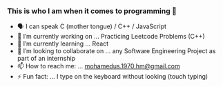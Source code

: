 ### This is who I am when it comes to programming 👋

- 🗣️ I can speak C (mother tongue) / C++ / JavaScript
- 🔭 I’m currently working on ... Practicing Leetcode Problems (C++)
- 🌱 I’m currently learning ... React
- 👯 I’m looking to collaborate on ... any Software Engineering Project as part of an internship
- 📫 How to reach me: ... mohamedus.1970.hm@gmail.com
- ⚡ Fun fact: ... I type on the keyboard without looking (touch typing)

